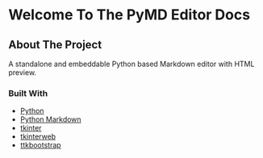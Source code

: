 # Welcome To The PyMD Editor Docs

<!-- ABOUT THE PROJECT -->
## About The Project

<!-- [![Product Name Screen Shot][product-screenshot]](https://example.com) -->

A standalone and embeddable Python based Markdown editor with HTML preview.

### Built With

* [Python](https://www.python.org/)
* [Python Markdown](https://github.com/Python-Markdown/markdown)
* [tkinter](https://docs.python.org/3/library/tkinter.html)
* [tkinterweb](https://github.com/Andereoo/TkinterWeb)
* [ttkbootstrap](https://github.com/israel-dryer/ttkbootstrap)
